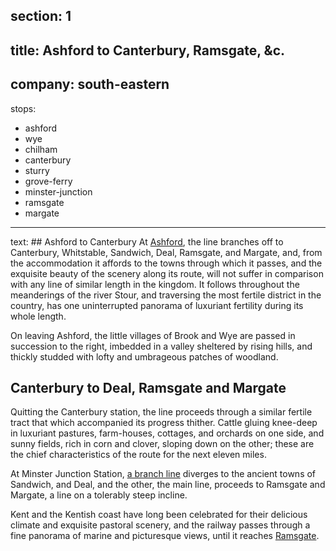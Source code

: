 ﻿section: 1
----
title: Ashford to Canterbury, Ramsgate, &c.
----
company: south-eastern
----
stops:
- ashford
- wye
- chilham
- canterbury
- sturry
- grove-ferry
- minster-junction
- ramsgate
- margate
----
text: ## Ashford to Canterbury
At [Ashford](/stations/ashford), the line branches off to Canterbury, Whitstable, Sandwich, Deal, Ramsgate, and Margate, and, from the accommodation it affords to the towns through which it passes, and the exquisite beauty of the scenery along its route, will not suffer in comparison with any line of similar length in the kingdom. It follows throughout the meanderings of the river Stour, and traversing the most fertile district in the country, has one uninterrupted panorama of luxuriant fertility during its whole length.

On leaving Ashford, the little villages of Brook and Wye are passed in succession to the right, imbedded in a valley sheltered by rising hills, and thickly studded with lofty and umbrageous patches of woodland.

## Canterbury to Deal, Ramsgate and Margate

Quitting the Canterbury station, the line proceeds through a similar fertile tract that which accompanied its progress thither. Cattle gluing knee-deep in luxuriant pastures, farm-houses, cottages, and orchards on one side, and sunny fields, rich in corn and clover, sloping down on the other; these are the chief characteristics of the route for the next eleven miles.

At Minster Junction Station, [a branch line](/routes/minster-junction-to-deal) diverges to the ancient towns of Sandwich, and Deal, and the other, the main line, proceeds to Ramsgate and Margate, a line on a tolerably steep incline.

Kent and the Kentish coast have long been celebrated for their delicious climate and exquisite pastoral scenery, and the railway passes through a fine panorama of marine and picturesque views, until it reaches [Ramsgate](/stations/ramsgate).
